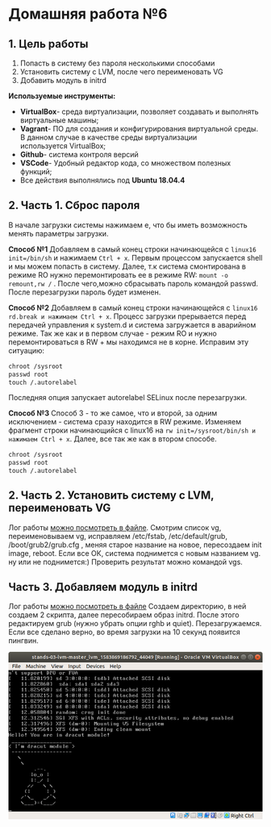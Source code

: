 # **Домашняя работа №6**

## **1. Цель работы**

1. Попасть в систему без пароля несколькими способами
2. Установить систему с LVM, после чего переименовать VG
3. Добавить модуль в initrd

**Используемые инструменты:**

- **VirtualBox**- среда виртуализации, позволяет создавать и выполнять виртуальные машины;
- **Vagrant**- ПО для создания и конфигурирования виртуальной среды. В данном случае в качестве среды виртуализации используется VirtualBox;
- **Github**- система контроля версий
- **VSCode**- Удобный редактор кода, со множеством полезных функций;
- Все действия выполнялись под **Ubuntu 18.04.4**

## **2. Часть 1. Сброс пароля**

В начале загрузки системы нажимаем e, что бы иметь возможность менять параметры загрузки.


**Способ №1**
Добавляем в самый конец строки начинающейся с ```linux16 init=/bin/sh``` и нажимаем ```Ctrl + x```. Первым процессом запускается shell и мы можем попасть в систему. Далее, т.к система смонтирована в режиме RO нужно перемонтировать ее в режиме RW: ```mount -o remount,rw /``` . После чего,можно сбрасывать пароль командой passwd. После перезагрузки пароль будет изменен.

**Способ №2**
Добавляем в самый конец строки начинающейся с ```linux16 rd.break и нажимаем Ctrl + x```. Процесс загрузки прерывается перед передачей управления к system.d и система загружается в аварийном режиме. Так же как и в первом случае - режим RO и нужно перемонтироваться в RW + мы находимся не в корне. Исправим эту ситуацию:
```mount -o remount,rw /sysroot
chroot /sysroot
passwd root
touch /.autorelabel
```

Последняя опция запускает autorelabel SELinux после перезагрузки.

**Способ №3**
Способ 3 - то же самое, что и второй, за одним исключением - система сразу находится в RW режиме. Изменяем фрагмент строки начинающийся с linux16 на ```rw init=/sysroot/bin/sh и нажимаем Ctrl + x```. Далее, все так же как в втором способе.
```
chroot /sysroot
passwd root
touch /.autorelabel
```
## **2. Часть 2. Установить систему с LVM, переименовать VG**

Лог работы [можно посмотреть в файле](https://github.com/kastyle/otus/blob/master/HW6/LVM.log).
Смотрим список vg, переименовываем vg, исправляем /etc/fstab, /etc/default/grub, /boot/grub2/grub.cfg , меняя старое название на новое, пересоздаем  init image, reboot. Если все ОК, система поднимется с новым названием vg. ну или не поднимется:) Проверить результат можно командой vgs.

## **Часть 3. Добавляем модуль в initrd**

Лог работы [можно посмотреть в файле](https://github.com/kastyle/otus/blob/master/HW6/initrd.log) 
Создаем директорию, в ней создаем 2 скрипта, далее пересобираем образ initrd. После этого редактируем grub (нужно убрать опции rghb и quiet). Перезагружаемся. Если все сделано верно, во время загрузки на 10 секунд появится пингвин.

![dracut](https://github.com/kastyle/otus/blob/master/HW6/screen.png)
